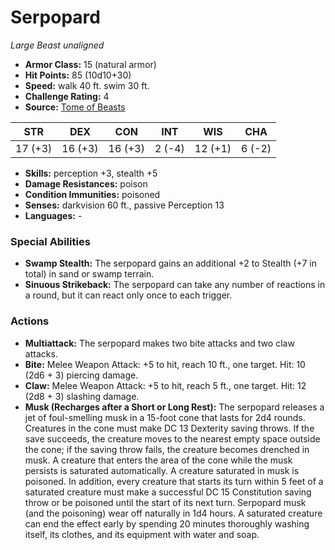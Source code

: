 # Serpopard

*Large* *Beast* *unaligned*

- **Armor Class:** 15 (natural armor)
- **Hit Points:** 85 (10d10+30)
- **Speed:** walk 40 ft. swim 30 ft.
- **Challenge Rating:** 4
- **Source:** [Tome of Beasts](https://koboldpress.com/kpstore/product/tome-of-beasts-for-5th-edition-print/)

| STR | DEX | CON | INT | WIS | CHA |
| --- | --- | --- | --- | --- | --- |
| 17 (+3) | 16 (+3) | 16 (+3) | 2 (-4) | 12 (+1) | 6 (-2) |

- **Skills:** perception +3, stealth +5
- **Damage Resistances:** poison
- **Condition Immunities:** poisoned
- **Senses:** darkvision 60 ft., passive Perception 13
- **Languages:** -
### Special Abilities
- **Swamp Stealth:** The serpopard gains an additional +2 to Stealth (+7 in total) in sand or swamp terrain.
- **Sinuous Strikeback:** The serpopard can take any number of reactions in a round, but it can react only once to each trigger.
### Actions
- **Multiattack:** The serpopard makes two bite attacks and two claw attacks.
- **Bite:** Melee Weapon Attack: +5 to hit, reach 10 ft., one target. Hit: 10 (2d6 + 3) piercing damage.
- **Claw:** Melee Weapon Attack: +5 to hit, reach 5 ft., one target. Hit: 12 (2d8 + 3) slashing damage.
- **Musk (Recharges after a Short or Long Rest):** The serpopard releases a jet of foul-smelling musk in a 15-foot cone that lasts for 2d4 rounds. Creatures in the cone must make DC 13 Dexterity saving throws. If the save succeeds, the creature moves to the nearest empty space outside the cone; if the saving throw fails, the creature becomes drenched in musk. A creature that enters the area of the cone while the musk persists is saturated automatically. A creature saturated in musk is poisoned. In addition, every creature that starts its turn within 5 feet of a saturated creature must make a successful DC 15 Constitution saving throw or be poisoned until the start of its next turn. Serpopard musk (and the poisoning) wear off naturally in 1d4 hours. A saturated creature can end the effect early by spending 20 minutes thoroughly washing itself, its clothes, and its equipment with water and soap.
